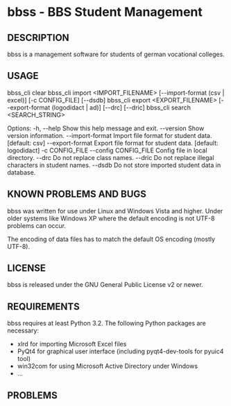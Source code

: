 bbss - BBS Student Management
=============================

DESCRIPTION
-----------
bbss is a management software for students of german vocational colleges.


USAGE
-----

  bbss_cli clear
  bbss_cli import <IMPORT_FILENAME> [--import-format (csv | excel)] [-c CONFIG_FILE] [--dsdb]
  bbss_cli export <EXPORT_FILENAME> [--export-format (logodidact | ad)] [--drc] [--dric]
  bbss_cli search <SEARCH_STRING>

Options:
  -h, --help            Show this help message and exit.
  --version             Show version information.
  --import-format       Import file format for student data. [default: csv]
  --export-format       Export file format for student data. [default: logodidact]
  -c CONFIG_FILE --config CONFIG_FILE
                        Config file in local directory.
  --drc                  Do not replace class names.
  --dric                 Do not replace illegal characters in student names.
  --dsdb                 Do not store imported student data in database.


KNOWN PROBLEMS AND BUGS
-----------------------
bbss was written for use under Linux and Windows Vista and higher. Under older
systems like Windows XP where the default encoding is not UTF-8 problems can
occur.

The encoding of data files has to match the default OS encoding (mostly UTF-8).


LICENSE
-------
bbss is released under the GNU General Public License v2 or newer.


REQUIREMENTS
------------
bbss requires at least Python 3.2. The following Python packages are necessary:
* xlrd for importing Microsoft Excel files
* PyQt4 for graphical user interface (including pyqt4-dev-tools for pyuic4 tool)
* win32com for using Microsoft Active Directory under Windows
* ...


PROBLEMS
--------

